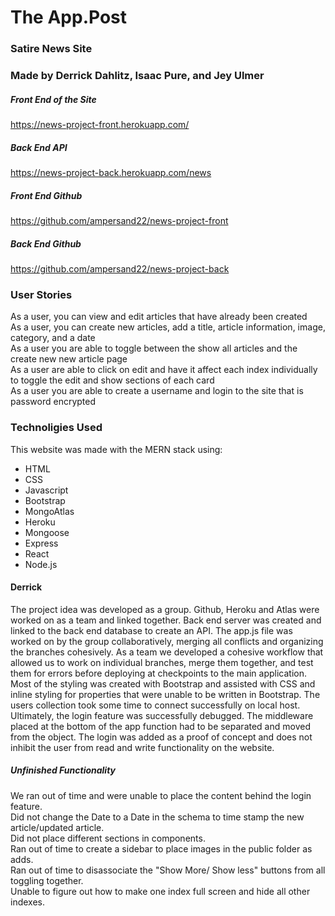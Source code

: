 # The App.Post

### Satire News Site

### Made by Derrick Dahlitz, Isaac Pure, and Jey Ulmer  


##### Front End of the Site  
https://news-project-front.herokuapp.com/  

##### Back End API  
https://news-project-back.herokuapp.com/news  

##### Front End Github  
https://github.com/ampersand22/news-project-front  

##### Back End Github  
https://github.com/ampersand22/news-project-back  


### User Stories

As a user, you can view and edit articles that have already been created  
As a user, you can create new articles, add a title, article information, image, category, and a date  
As a user you are able to toggle between the show all articles and the create new new article page  
As a user are able to click on edit and have it affect each index individually to toggle the edit and show sections of each card  
As a user you are able to create a username and login to the site that is password encrypted  


### Technoligies Used 

This website was made with the MERN stack using: 
* HTML 
* CSS 
* Javascript
* Bootstrap
* MongoAtlas
* Heroku
* Mongoose
* Express
* React
* Node.js


#### Derrick  
The project idea was developed as a group. Github, Heroku and Atlas were worked on as a team and linked together. Back end server was created and linked to the back end database to create an API. The app.js file was worked on by the group collaboratively, merging all conflicts and organizing the branches cohesively.
As a team we developed a cohesive workflow that allowed us to work on individual branches, merge them together, and test them for errors before deploying at checkpoints to the main application. Most of the styling was created with Bootstrap and assisted with CSS and inline styling for properties that were unable to be written in Bootstrap. The users collection took some time to connect successfully on local host. Ultimately, the login feature was successfully debugged. The middleware placed at the bottom of the app function had to be separated and moved from the object. The login was added as a proof of concept and does not inhibit the user from read and write functionality on the website.


##### Unfinished Functionality

We ran out of time and were unable to place the content behind the login feature.  
Did not change the Date to a Date in the schema to time stamp the new article/updated article.  
Did not place different sections in components.  
Ran out of time to create a sidebar to place images in the public folder as adds.  
Ran out of time to disassociate the "Show More/ Show less" buttons from all toggling together.  
Unable to figure out how to make one index full screen and hide all other indexes.  

